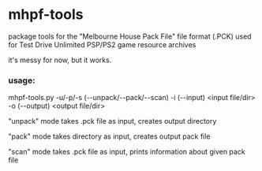 # mhpf-tools
package tools for the "Melbourne House Pack File" file format (.PCK) used for Test Drive Unlimited PSP/PS2 game resource archives

it's messy for now, but it works.

### usage:

mhpf-tools.py -u/-p/-s (--unpack/--pack/--scan) -i (--input) <input file/dir> -o (--output) <output file/dir>

"unpack" mode takes .pck file as input, creates output directory

"pack" mode takes directory as input, creates output pack file

"scan" mode takes .pck file as input, prints information about given pack file
